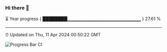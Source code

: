 ### Hi there 👋

⏳ Year progress { ████████▁▁▁▁▁▁▁▁▁▁▁▁▁▁▁▁▁▁▁▁▁▁ } 27.61 %

---

⏰ Updated on Thu, 11 Apr 2024 00:50:22 GMT

![Progress Bar CI](https://github.com/liununu/liununu/workflows/Progress%20Bar%20CI/badge.svg)
